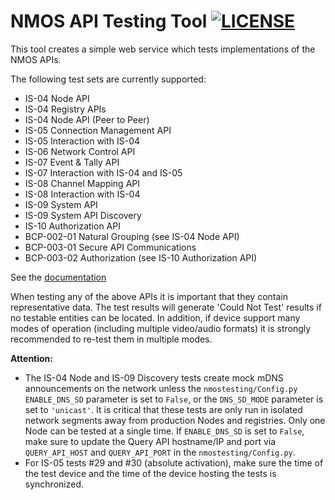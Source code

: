 # NMOS API Testing Tool [![LICENSE](https://img.shields.io/github/license/amwa-tv/nmos-testing.svg?color=blue&logo=apache)](https://github.com/amwa-tv/nmos-testing/blob/master/LICENSE)

This tool creates a simple web service which tests implementations of the NMOS APIs.

The following test sets are currently supported:
*   IS-04 Node API
*   IS-04 Registry APIs
*   IS-04 Node API (Peer to Peer)
*   IS-05 Connection Management API
*   IS-05 Interaction with IS-04
*   IS-06 Network Control API
*   IS-07 Event & Tally API
*   IS-07 Interaction with IS-04 and IS-05
*   IS-08 Channel Mapping API
*   IS-08 Interaction with IS-04
*   IS-09 System API
*   IS-09 System API Discovery
*   IS-10 Authorization API
*   BCP-002-01 Natural Grouping (see IS-04 Node API)
*   BCP-003-01 Secure API Communications
*   BCP-003-02 Authorization (see IS-10 Authorization API)


See the [documentation](docs/)

When testing any of the above APIs it is important that they contain representative data. The test results will generate 'Could Not Test' results if no testable entities can be located. In addition, if device support many modes of operation (including multiple video/audio formats) it is strongly recommended to re-test them in multiple modes.

**Attention:**
*   The IS-04 Node and IS-09 Discovery tests create mock mDNS announcements on the network unless the `nmostesting/Config.py` `ENABLE_DNS_SD` parameter is set to `False`, or the `DNS_SD_MODE` parameter is set to `'unicast'`. It is critical that these tests are only run in isolated network segments away from production Nodes and registries. Only one Node can be tested at a single time. If `ENABLE_DNS_SD` is set to `False`, make sure to update the Query API hostname/IP and port via `QUERY_API_HOST` and `QUERY_API_PORT` in the `nmostesting/Config.py`.
*   For IS-05 tests #29 and #30 (absolute activation), make sure the time of the test device and the time of the device hosting the tests is synchronized.


